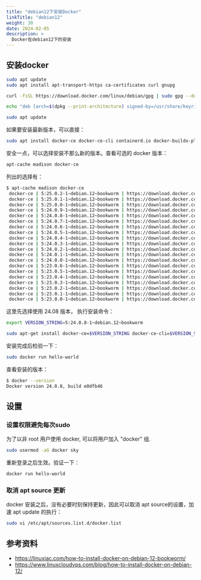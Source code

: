 ```yaml
---
title: "debian12下安装Docker"
linkTitle: "debian12"
weight: 30
date: 2024-02-05
description: >
  Docker在debian12下的安装
---
```


## 安装docker

```bash
sudo apt update
sudo apt install apt-transport-https ca-certificates curl gnupg

curl -fsSL https://download.docker.com/linux/debian/gpg | sudo gpg --dearmor -o /usr/share/keyrings/docker.gpg

echo "deb [arch=$(dpkg --print-architecture) signed-by=/usr/share/keyrings/docker.gpg] https://download.docker.com/linux/debian bookworm stable" | sudo tee /etc/apt/sources.list.d/docker.list > /dev/null

sudo apt update
```

如果要安装最新版本，可以直接：

```bash
sudo apt install docker-ce docker-ce-cli containerd.io docker-buildx-plugin
```

安全一点，可以选择安装不那么新的版本。查看可选的 docker 版本：

```bash
apt-cache madison docker-ce
```

列出的选择有：

```bash
$ apt-cache madison docker-ce
 docker-ce | 5:25.0.2-1~debian.12~bookworm | https://download.docker.com/linux/debian bookworm/stable amd64 Packages
 docker-ce | 5:25.0.1-1~debian.12~bookworm | https://download.docker.com/linux/debian bookworm/stable amd64 Packages
 docker-ce | 5:25.0.0-1~debian.12~bookworm | https://download.docker.com/linux/debian bookworm/stable amd64 Packages
 docker-ce | 5:24.0.9-1~debian.12~bookworm | https://download.docker.com/linux/debian bookworm/stable amd64 Packages
 docker-ce | 5:24.0.8-1~debian.12~bookworm | https://download.docker.com/linux/debian bookworm/stable amd64 Packages
 docker-ce | 5:24.0.7-1~debian.12~bookworm | https://download.docker.com/linux/debian bookworm/stable amd64 Packages
 docker-ce | 5:24.0.6-1~debian.12~bookworm | https://download.docker.com/linux/debian bookworm/stable amd64 Packages
 docker-ce | 5:24.0.5-1~debian.12~bookworm | https://download.docker.com/linux/debian bookworm/stable amd64 Packages
 docker-ce | 5:24.0.4-1~debian.12~bookworm | https://download.docker.com/linux/debian bookworm/stable amd64 Packages
 docker-ce | 5:24.0.3-1~debian.12~bookworm | https://download.docker.com/linux/debian bookworm/stable amd64 Packages
 docker-ce | 5:24.0.2-1~debian.12~bookworm | https://download.docker.com/linux/debian bookworm/stable amd64 Packages
 docker-ce | 5:24.0.1-1~debian.12~bookworm | https://download.docker.com/linux/debian bookworm/stable amd64 Packages
 docker-ce | 5:24.0.0-1~debian.12~bookworm | https://download.docker.com/linux/debian bookworm/stable amd64 Packages
 docker-ce | 5:23.0.6-1~debian.12~bookworm | https://download.docker.com/linux/debian bookworm/stable amd64 Packages
 docker-ce | 5:23.0.5-1~debian.12~bookworm | https://download.docker.com/linux/debian bookworm/stable amd64 Packages
 docker-ce | 5:23.0.4-1~debian.12~bookworm | https://download.docker.com/linux/debian bookworm/stable amd64 Packages
 docker-ce | 5:23.0.3-1~debian.12~bookworm | https://download.docker.com/linux/debian bookworm/stable amd64 Packages
 docker-ce | 5:23.0.2-1~debian.12~bookworm | https://download.docker.com/linux/debian bookworm/stable amd64 Packages
 docker-ce | 5:23.0.1-1~debian.12~bookworm | https://download.docker.com/linux/debian bookworm/stable amd64 Packages
 docker-ce | 5:23.0.0-1~debian.12~bookworm | https://download.docker.com/linux/debian bookworm/stable amd64 Packages
 ```

 这里先选择使用 24.08 版本， 执行安装命令：

```bash
export VERSION_STRING=5:24.0.8-1~debian.12~bookworm

sudo apt-get install docker-ce=$VERSION_STRING docker-ce-cli=$VERSION_STRING containerd.io docker-buildx-plugin docker-compose-plugin -y
```

安装完成后检验一下：

```bash
sudo docker run hello-world
```

查看安装的版本：

```bash
$ docker --version
Docker version 24.0.8, build e0dfb46
```

## 设置

### 设置权限避免每次sudo

为了以非 root 用户使用 docker, 可以将用户加入 "docker" 组.

```bash
sudo usermod -aG docker sky
```

重新登录之后生效。验证一下：

```bash
docker run hello-world
```

### 取消 apt source 更新

docker 安装之后，没有必要时刻保持更新，因此可以取消 apt source的设置，加速 apt update 的执行：

```bash
sudo vi /etc/apt/sources.list.d/docker.list
```


## 参考资料

- https://linuxiac.com/how-to-install-docker-on-debian-12-bookworm/
- https://www.linuxcloudvps.com/blog/how-to-install-docker-on-debian-12/